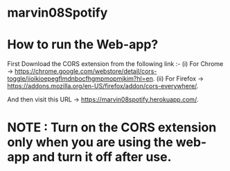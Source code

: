 # marvin08Spotify

# How to run the Web-app?
First Download the CORS extension from the following link :- 
(i) For Chrome -> https://chrome.google.com/webstore/detail/cors-toggle/jioikioepegflmdnbocfhgmpmopmjkim?hl=en.
(ii) For Firefox -> https://addons.mozilla.org/en-US/firefox/addon/cors-everywhere/.

And then visit this URL -> https://marvin08spotify.herokuapp.com/.
# NOTE : Turn on the CORS extension only when you are using the web-app and turn it off after use.
